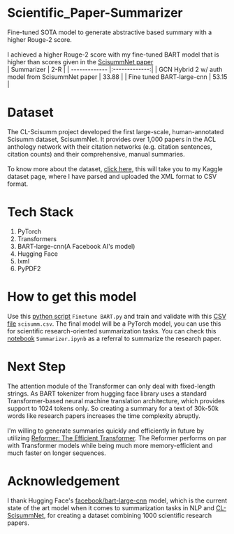 # Scientific_Paper-Summarizer
Fine-tuned SOTA model to generate abstractive based summary with a higher Rouge-2 score.
</br>
</br>
I achieved a higher Rouge-2 score with my fine-tuned BART model that is higher than scores given in the [ScisummNet paper](https://arxiv.org/pdf/1909.01716.pdf)
</br>
| Summarizer    | 2-R          |
| ------------- |:-------------:| 
| GCN Hybrid 2 w/ auth model from ScisummNet paper | 33.88 |
| Fine tuned BART-large-cnn    | 53.15  | 

# Dataset
 The CL-Scisumm project developed the first large-scale, human-annotated Scisumm dataset, ScisummNet. It provides over 1,000 papers in the ACL anthology network with their citation networks (e.g. citation sentences, citation counts) and their comprehensive, manual summaries. 
 </br></br>
 To know more about the dataset, [click here](https://www.kaggle.com/jawakar/scisummnet-corpus), this will take you to my Kaggle dataset page, where I have parsed and uploaded the XML format to CSV format.
# Tech Stack 
1. PyTorch
2. Transformers
3. BART-large-cnn(A Facebook AI's model)
4. Hugging Face
5. lxml
6. PyPDF2
# How to get this model
Use this [python script](https://github.com/Jawakar/Scientific_Paper-Summarizer/blob/main/Finetune%20BART.py) `Finetune BART.py` and train and validate with this [CSV file](https://github.com/Jawakar/Scientific_Paper-Summarizer/blob/main/scisumm.csv) `scisumm.csv`. The final model will be a PyTorch model, you can use this for scientific research-oriented summarization tasks. You can check this [notebook](https://github.com/Jawakar/Scientific_Paper-Summarizer/blob/main/Summarizer.ipynb) `Summarizer.ipynb` as a referral to summarize the research paper.
# Next Step
The attention module of the Transformer can only deal with fixed-length strings. As BART tokenizer from hugging face library uses a standard Transformer-based neural machine translation architecture, which provides support to 1024 tokens only. So creating a summary for a text of 30k-50k words like research papers increases the time complexity abruptly. 
</br></br>
I'm willing to generate summaries quickly and efficiently in future by utilizing [Reformer: The Efficient Transformer](https://arxiv.org/abs/2001.04451). The Reformer performs on par with Transformer models while being much more memory-efficient and much faster on longer sequences.
# Acknowledgement
I thank Hugging Face's [facebook/bart-large-cnn](https://huggingface.co/facebook/bart-large-cnn) model, which is the current state of the art model when it comes to summarization tasks in NLP and [CL-ScisummNet](https://cs.stanford.edu/~myasu/projects/scisumm_net/), for creating a dataset combining 1000 scientific research papers.
